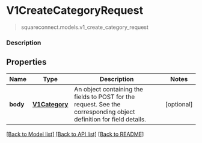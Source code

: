 # V1CreateCategoryRequest
> squareconnect.models.v1_create_category_request

### Description



## Properties
Name | Type | Description | Notes
------------ | ------------- | ------------- | -------------
**body** | [**V1Category**](V1Category.md) | An object containing the fields to POST for the request.  See the corresponding object definition for field details. | [optional] 

[[Back to Model list]](../README.md#documentation-for-models) [[Back to API list]](../README.md#documentation-for-api-endpoints) [[Back to README]](../README.md)


